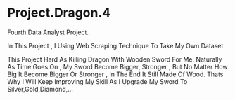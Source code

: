 # Project.Dragon.4
Fourth Data Analyst Project.

In This Project , I Using Web Scraping Technique To Take My Own Dataset.

This Project Hard As Killing Dragon With Wooden Sword For Me. Naturally As Time Goes On , My Sword Become Bigger, Stronger , But No Matter How Big It Become Bigger Or Stronger , In The End It Still Made Of Wood. Thats Why I Will Keep Improving My Skill As I Upgrade My Sword To Silver,Gold,Diamond,...
